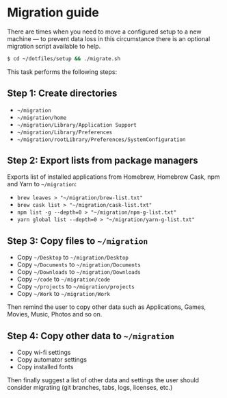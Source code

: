 # Migration guide

There are times when you need to move a configured setup to a new machine — to prevent data loss in this circumstance there is an optional migration script available to help.

```bash
$ cd ~/dotfiles/setup && ./migrate.sh
```

This task performs the following steps:

## Step 1: Create directories

- `~/migration`
- `~/migration/home`
- `~/migration/Library/Application Support`
- `~/migration/Library/Preferences`
- `~/migration/rootLibrary/Preferences/SystemConfiguration`

## Step 2: Export lists from package managers

Exports list of installed applications from Homebrew, Homebrew Cask, npm and Yarn to `~/migration`:

- `brew leaves > "~/migration/brew-list.txt"`
- `brew cask list > "~/migration/cask-list.txt"`
- `npm list -g --depth=0 > "~/migration/npm-g-list.txt"`
- `yarn global list --depth=0 > "~/migration/yarn-g-list.txt"`

## Step 3: Copy files to `~/migration`

- Copy `~/Desktop` to `~/migration/Desktop`
- Copy `~/Documents` to `~/migration/Documents`
- Copy `~/Downloads` to `~/migration/Downloads`
- Copy `~/code` to `~/migration/code`
- Copy `~/projects` to `~/migration/projects`
- Copy `~/Work` to `~/migration/Work`

Then remind the user to copy other data such as Applications, Games, Movies, Music, Photos and so on.

## Step 4: Copy other data to `~/migration`

- Copy wi-fi settings
- Copy automator settings
- Copy installed fonts

Then finally suggest a list of other data and settings the user should consider migrating (git branches, tabs, logs, licenses, etc.)
